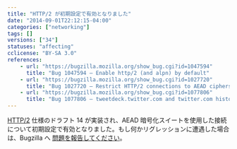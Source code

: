 ```yaml
---
title: "HTTP/2 が初期設定で有効となりました"
date: "2014-09-01T22:12:15-04:00"
categories: ["networking"]
tags: []
versions: ["34"]
statuses: "affecting"
cclicense: "BY-SA 3.0"
references:
    - url: "https://bugzilla.mozilla.org/show_bug.cgi?id=1047594"
      title: "Bug 1047594 – Enable http/2 (and alpn) by default"
    - url: "https://bugzilla.mozilla.org/show_bug.cgi?id=1027720"
      title: "Bug 1027720 – Restrict HTTP/2 connections to AEAD ciphers only"
    - url: "https://bugzilla.mozilla.org/show_bug.cgi?id=1077806"
      title: "Bug 1077806 – tweetdeck.twitter.com and twitter.com history doesn\'t load in Nightly 35.0a1 and Aurora 34.0a2 when http2 enabled"
---
```

[HTTP/2](http://http2.github.io/) 仕様のドラフト 14 が実装され、AEAD 暗号化スイートを使用した接続について初期設定で有効となりました。もし何かリグレッションに遭遇した場合は、Bugzilla へ [問題を報告してください](https://bugzilla.mozilla.org/enter_bug.cgi?product=Core&component=Networking%3A%20HTTP)。

